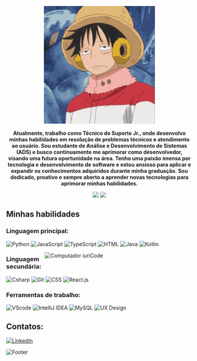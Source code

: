 <div align="center">
    <img src="monkey-d-luffy-luffy.gif" alt="Monkey D Luffy Luffy GIF" width="300" />
</div>
<p align="center">
    <strong>Atualmente, trabalho como Técnico de Suporte Jr., onde desenvolvo minhas habilidades em resolução de problemas técnicos e atendimento ao usuário. Sou estudante de Análise e Desenvolvimento de Sistemas (ADS) e busco continuamente me aprimorar como desenvolvedor, visando uma futura oportunidade na área. Tenho uma paixão imensa por tecnologia e desenvolvimento de software e estou ansioso para aplicar e expandir os conhecimentos adquiridos durante minha graduação. Sou dedicado, proativo e sempre aberto a aprender novas tecnologias para aprimorar minhas habilidades.</strong>
</p>

<div align="center">
    <img width="55%" src="https://github-readme-streak-stats.herokuapp.com?user=MateusNDJ&theme=radical&mode=weekly" />
    <img width="40%" src="https://github-readme-stats.vercel.app/api/top-langs/?username=MateusNDJ&show_icons=true&theme=radical&layout=compact" />
</div>

## Minhas habilidades

### Linguagem principal:

![Python](https://img.shields.io/badge/Python-14354C?style=for-the-badge&logo=python&logoColor=white)
![JavaScript](https://img.shields.io/badge/JavaScript-F7DF1E?style=for-the-badge&logo=javascript&logoColor=black)
![TypeScript](https://img.shields.io/badge/TypeScript-007ACC?style=for-the-badge&logo=typescript&logoColor=white)
![HTML](https://img.shields.io/badge/HTML5-E34F26?style=for-the-badge&logo=html5&logoColor=white)
![Java](https://img.shields.io/badge/Java-ED8B00?style=for-the-badge&logo=java&logoColor=white)
![Kotlin](https://img.shields.io/badge/Kotlin-0095D5?style=for-the-badge&logo=kotlin&logoColor=white)

<img src="https://raw.githubusercontent.com/MicaelliMedeiros/micaellimedeiros/master/image/computer-illustration.png" min-width="400px" max-width="400px" width="400px" align="right" alt="Computador iuriCode">

### Linguagem secundária:

![Csharp](https://img.shields.io/badge/C%23-239120?style=for-the-badge&logo=c-sharp&logoColor=white)
![Git](https://img.shields.io/badge/GIT-E44C30?style=for-the-badge&logo=git&logoColor=white)
![CSS](https://img.shields.io/badge/CSS3-1572B6?style=for-the-badge&logo=css3&logoColor=white)
![React.js](https://img.shields.io/badge/React-20232A?style=for-the-badge&logo=react&logoColor=61DAFB)

### Ferramentas de trabalho:

![VScode](https://img.shields.io/badge/vscode-4285F4?style=for-the-badge&logo=vscode&logoColor=white)
![IntelliJ IDEA](https://img.shields.io/badge/IntelliJ%20IDEA-000000?style=for-the-badge&logo=intellij-idea&logoColor=white)
![MySQL](https://img.shields.io/badge/MySQL-4479A1?style=for-the-badge&logo=mysql&logoColor=white)
![UX Design](https://img.shields.io/badge/UX%20Design-5B8C5A?style=for-the-badge&logoColor=white)

## Contatos:

[![LinkedIn](https://img.shields.io/badge/-LinkedIn-%230077B5?style=for-the-badge&logo=linkedin&logoColor=white)](https://www.linkedin.com/in/mateusndj)

![Footer](https://capsule-render.vercel.app/api?type=waving&color=8F0D87&height=120&section=footer)
